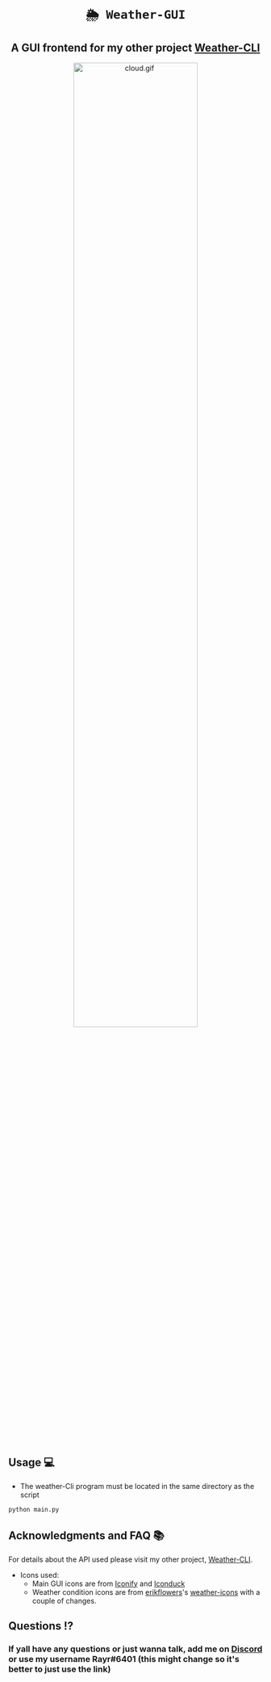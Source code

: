 <div align="center">
  
# `🌦 Weather-GUI`
## **A GUI frontend for my other project [Weather-CLI](https://github.com/Rayrsn/Weather-Cli)**
 <p align="center">
  <img width=70% height=70% src="https://github.com/Rayrsn/Weather-GUI/raw/main/images/cloud.gif?raw=true" alt="cloud.gif">
</p>

</div>


## Usage 💻
* The weather-Cli program must be located in the same directory as the script
```bash
python main.py
```


## Acknowledgments and FAQ 📚
For details about the API used please visit my other project, [Weather-CLI](https://github.com/Rayrsn/Weather-Cli).

* Icons used:
  * Main GUI icons are from [Iconify](https://iconify.design/) and [Iconduck](https://iconduck.com/)
  * Weather condition icons are from [erikflowers](https://github.com/erikflowers)'s [weather-icons](https://github.com/erikflowers/weather-icons) with a couple of changes.

## Questions ⁉️
### If yall have any questions or just wanna talk, add me on [Discord](https://rayr.ml/LinkInBio) or use my username Rayr#6401 (this might change so it's better to just use the link)
